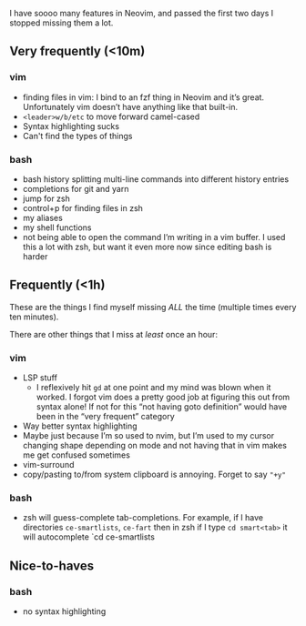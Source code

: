 I have soooo many features in Neovim, and passed the first two days I stopped missing them a lot.


## Very frequently (<10m)

### vim
- finding files in vim: I bind <c-p> to an fzf thing in Neovim and it’s great.  Unfortunately vim doesn’t have anything like that built-in.
- `<leader>w/b/etc` to move forward camel-cased
- Syntax highlighting sucks
- Can't find the types of things

### bash
- bash history splitting multi-line commands into different history entries
- completions for git and yarn
- jump for zsh
- control+p for finding files in zsh
- my aliases
- my shell functions
- not being able to open the command I’m writing in a vim buffer.  I used this a lot with zsh, but want it even more now since editing bash is harder

## Frequently (<1h)
These are the things I find myself missing _ALL_ the time (multiple times every ten minutes).

There are other things that I miss at _least_ once an hour:

### vim

- LSP stuff
  - I reflexively hit `gd` at one point and my mind was blown when it worked.  I forgot vim does a pretty good job at figuring this out from syntax alone!  If not for this “not having goto definition” would have been in the “very frequent” category
- Way better syntax highlighting
- Maybe just because I’m so used to nvim, but I’m used to my cursor changing shape depending on mode and not having that in vim makes me get confused sometimes
- vim-surround
- copy/pasting to/from system clipboard is annoying.  Forget to say `"+y"`

### bash
- zsh will guess-complete tab-completions.  For example, if I have directories `ce-smartlists`, `ce-fart` then in zsh if I type `cd smart<tab>` it will autocomplete `cd ce-smartlists


## Nice-to-haves

### bash
- no syntax highlighting
